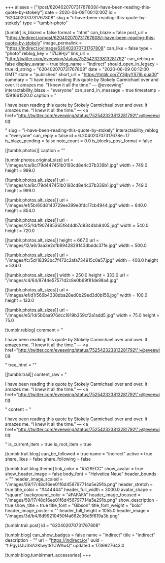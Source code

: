 +++
aliases = ["/post/620402070731767808/i-have-been-reading-this-quote-by-stokely"]
date = 2020-06-09T00:12:00Z
id = "620402070731767808"
slug = "i-have-been-reading-this-quote-by-stokely"
type = "tumblr-photo"

[tumblr]
is_blazed = false
format = "html"
can_blaze = false
post_url = "https://indirect.io/post/620402070731767808/i-have-been-reading-this-quote-by-stokely"
image_permalink = "https://indirect.io/image/620402070731767808"
can_like = false
type = "photo"
reblog_key = "l7lJ9Hjv"
link_url = "http://twitter.com/eveewing/status/752542323813281792"
can_reblog = false
display_avatar = true
blog_name = "indirect"
should_open_in_legacy = true
id_string = "620402070731767808"
date = "2020-06-09 00:12:00 GMT"
state = "published"
short_url = "https://tmblr.co/ZY3jbyYS76Lpua00"
summary = "I have been reading this quote by Stokely Carmichael over and over. It amazes me. \"I knew it all the time.\" — @eveewing"
interactability_blaze = "everyone"
can_send_in_message = true
timestamp = 1591661520.0
caption = "<p>I have been reading this quote by Stokely Carmichael over and over. It amazes me. &ldquo;I knew it all the time.&rdquo; — <a href=\"http://twitter.com/eveewing/status/752542323813281792\">@eveewing</a></p>"
slug = "i-have-been-reading-this-quote-by-stokely"
interactability_reblog = "everyone"
can_reply = false
id = 6.204020707317678e+17
is_blaze_pending = false
note_count = 0.0
is_blocks_post_format = false

[[tumblr.photos]]
caption = ""

[tumblr.photos.original_size]
url = "/images/ca/8c/79d447451b0193cd8e4c37b336b1.jpg"
width = 749.0
height = 999.0

[[tumblr.photos.alt_sizes]]
url = "/images/ca/8c/79d447451b0193cd8e4c37b336b1.jpg"
width = 749.0
height = 999.0

[[tumblr.photos.alt_sizes]]
url = "/images/ef/5b/60d8143729ee399e0fdc17cb4944.jpg"
width = 640.0
height = 854.0

[[tumblr.photos.alt_sizes]]
url = "/images/25/1d/f907485365f844db7d8344bb8405.jpg"
width = 540.0
height = 720.0

[[tumblr.photos.alt_sizes]]
height = 667.0
url = "/images/12/a6/3aa3e2cfb9942829143dbddc37fe.jpg"
width = 500.0

[[tumblr.photos.alt_sizes]]
url = "/images/fc/5d/18393bc7f472c2afa734915c0e57.jpg"
width = 400.0
height = 534.0

[[tumblr.photos.alt_sizes]]
width = 250.0
height = 333.0
url = "/images/c4/64/8744e57571d2c8e0b69f81de98a4.jpg"

[[tumblr.photos.alt_sizes]]
url = "/images/ef/d1/566b4338dba28ed0b29ed3d0b156.jpg"
width = 100.0
height = 133.0

[[tumblr.photos.alt_sizes]]
url = "/images/e5/1d/5b0aa976dcc1819b359cf2a1add5.jpg"
width = 75.0
height = 75.0

[tumblr.reblog]
comment = "<p>I have been reading this quote by Stokely Carmichael over and over. It amazes me. “I knew it all the time.” — <a href=\"http://twitter.com/eveewing/status/752542323813281792\">@eveewing</a></p>"
tree_html = ""

[[tumblr.trail]]
content_raw = "<p>I have been reading this quote by Stokely Carmichael over and over. It amazes me. “I knew it all the time.” — <a href=\"http://twitter.com/eveewing/status/752542323813281792\">@eveewing</a></p>"
content = "<p>I have been reading this quote by Stokely Carmichael over and over. It amazes me. &ldquo;I knew it all the time.&rdquo; &mdash; <a href=\"http://twitter.com/eveewing/status/752542323813281792\">@eveewing</a></p>"
is_current_item = true
is_root_item = true

[tumblr.trail.blog]
can_be_followed = true
name = "indirect"
active = true
share_likes = false
share_following = false

[tumblr.trail.blog.theme]
link_color = "#529ECC"
show_avatar = true
show_header_image = false
body_font = "Helvetica Neue"
header_bounds = ""
header_image_scaled = "/images/59/17/48d16ee01f6d456797714a5e291b.png"
header_stretch = true
title_color = "#444444"
header_full_width = 3000.0
avatar_shape = "square"
background_color = "#FAFAFA"
header_image_focused = "/images/59/17/48d16ee01f6d456797714a5e291b.png"
show_description = true
show_title = true
title_font = "Gibson"
title_font_weight = "bold"
header_image_poster = ""
header_full_height = 1055.0
header_image = "/images/3d/b4/6d99210450f4a662c36d5f619a3b.png"

[tumblr.trail.post]
id = "620402070731767808"

[tumblr.blog]
can_show_badges = false
name = "indirect"
title = "indirect"
description = ""
url = "https://indirect.io/"
uuid = "t:PgyUJU3SA2Klwyt81UWAwQ"
updated = 1739927643.0

[tumblr.blog.tumblrmart_accessories]
+++
